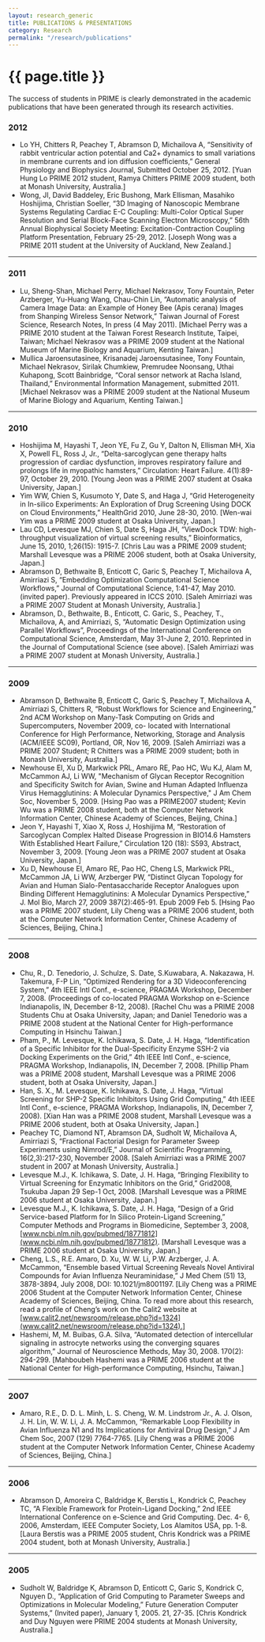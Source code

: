 ```yaml
---
layout: research_generic
title: PUBLICATIONS & PRESENTATIONS
category: Research
permalink: "/research/publications"
---
```


# {{ page.title }}

The success of students in PRIME is clearly demonstrated in the academic publications that have been generated through its research activities.

### 2012
* Lo YH, Chitters R, Peachey T, Abramson D, Michailova A, “Sensitivity of rabbit ventricular action potential and Ca2+ dynamics to small variations in membrane currents and ion diffusion coefficients,” General Physiology and Biophysics Journal, Submitted October 25, 2012. [Yuan Hung Lo PRIME 2012 student, Ramya Chitters PRIME 2009 student, both at Monash University, Australia.]
* Wong, JI, David Baddeley, Eric Bushong, Mark Ellisman, Masahiko Hoshijima, Christian Soeller, “3D Imaging of Nanoscopic Membrane Systems Regulating Cardiac E-C Coupling: Multi-Color Optical Super Resolution and Serial Block-Face Scanning Electron Microscopy,” 56th Annual Biophysical Society Meeting: Excitation-Contraction Coupling Platform Presentation, February 25-29, 2012. [Joseph Wong was a PRIME 2011 student at the University of Auckland, New Zealand.]

---

### 2011
* Lu, Sheng-Shan, Michael Perry, Michael Nekrasov, Tony Fountain, Peter Arzberger, Yu-Huang Wang, Chau-Chin Lin, “Automatic analysis of Camera Image Data: an Example of Honey Bee (Apis cerana) Images from Shanping Wireless Sensor Network,” Taiwan Journal of Forest Science, Research Notes, In press (4 May 2011). [Michael Perry was a PRIME 2010 student at the Taiwan Forest Research Institute, Taipei, Taiwan; Michael Nekrasov was a PRIME 2009 student at the National Museum of Marine Biology and Aquarium, Kenting Taiwan.]
* Mullica Jaroensutasinee, Krisanadej Jaroensutasinee, Tony Fountain, Michael Nekrasov, Sirilak Chumkiew, Premrudee Noonsang, Uthai Kuhapong, Scott Bainbridge, “Coral sensor network at Racha Island, Thailand,” Environmental Information Management, submitted 2011. [Michael Nekrasov was a PRIME 2009 student at the National Museum of Marine Biology and Aquarium, Kenting Taiwan.]

---

### 2010
* Hoshijima M, Hayashi T, Jeon YE, Fu Z, Gu Y, Dalton N, Ellisman MH, Xia X, Powell FL, Ross J, Jr., “Delta-sarcoglycan gene therapy halts progression of cardiac dysfunction, improves respiratory failure and prolongs life in myopathic hamsters,” Circulation: Heart Failure. 4(1):89-97, October 29, 2010. [Young Jeon was a PRIME 2007 student at Osaka University, Japan.]
* Yim WW, Chien S, Kusumoto Y, Date S, and Haga J, “Grid Heterogeneity in In-silico Experiments: An Exploration of Drug Screening Using DOCK on Cloud Environments,” HealthGrid 2010, June 28-30, 2010. [Wen-wai Yim was a PRIME 2009 student at Osaka University, Japan.]
* Lau CD, Levesque MJ, Chien S, Date S, Haga JH, “ViewDock TDW: high-throughput visualization of virtual screening results,” Bioinformatics, June 15, 2010, 1;26(15): 1915-7. [Chris Lau was a PRIME 2009 student; Marshall Levesque was a PRIME 2006 student, both at Osaka University, Japan.]
* Abramson D, Bethwaite B, Enticott C, Garic S, Peachey T, Michailova A, Amirriazi S, “Embedding Optimization Computational Science Workflows,” Journal of Computational Science, 1:41-47, May 2010. (invited paper). Previously appeared in ICCS 2010. [Saleh Amirriazi was a PRIME 2007 Student at Monash University, Australia.]
* Abramson, D., Bethwaite, B., Enticott, C. Garic, S., Peachey, T., Michailova, A, and Amirriazi, S, “Automatic Design Optimization using Parallel Workflows”, Proceedings of the International Conference on Computational Science, Amsterdam, May 31-June 2, 2010. Reprinted in the Journal of Computational Science (see above). [Saleh Amirriazi was a PRIME 2007 student at Monash University, Australia.]

---

### 2009
* Abramson D, Bethwaite B, Enticott C, Garic S, Peachey T, Michailova A, Amirriazi S, Chitters R, “Robust Workflows for Science and Engineering,” 2nd ACM Workshop on Many-Task Computing on Grids and Supercomputers, November 2009, co- located with International Conference for High Performance, Networking, Storage and Analysis (ACM/IEEE SC09), Portland, OR, Nov 16, 2009. [Saleh Amirriazi was a PRIME 2007 Student; R Chitters was a PRIME 2009 student; both in Monash University, Australia.]
* Newhouse EI, Xu D, Markwick PRL, Amaro RE, Pao HC, Wu KJ, Alam M, McCammon AJ, Li WW, "Mechanism of Glycan Receptor Recognition and Specificity Switch for Avian, Swine and Human Adapted Influenza Virus Hemagglutinins: A Molecular Dynamics Perspective," J Am Chem Soc, November 5, 2009. [Hsing Pao was a PRIME2007 student; Kevin Wu was a PRIME 2008 student, both at the Computer Network Information Center, Chinese Academy of Sciences, Beijing, China.]
* Jeon Y, Hayashi T, Xiao X, Ross J, Hoshijima M, “Restoration of Sarcoglycan Complex Halted Disease Progression in BIO14.6 Hamsters With Established Heart Failure,” Circulation 120 (18): S593, Abstract, November 3, 2009. [Young Jeon was a PRIME 2007 student at Osaka University, Japan.]
* Xu D, Newhouse EI, Amaro RE, Pao HC, Cheng LS, Markwick PRL, McCammon JA, Li WW, Arzberger PW, “Distinct Glycan Topology for Avian and Human Sialo-Pentasaccharide Receptor Analogues upon Binding Different Hemagglutinins: A Molecular Dynamics Perspective,” J. Mol Bio, March 27, 2009 387(2):465-91. Epub 2009 Feb 5. [Hsing Pao was a PRIME 2007 student, Lily Cheng was a PRIME 2006 student, both at the Computer Network Information Center, Chinese Academy of Sciences, Beijing, China.]

---

### 2008
* Chu, R., D. Tenedorio, J. Schulze, S. Date, S.Kuwabara, A. Nakazawa, H. Takemura, F-P Lin, “Optimized Rendering for a 3D Videoconferencing System,” 4th IEEE Intl Conf., e-science, PRAGMA Workshop, December 7, 2008. (Proceedings of co-located PRAGMA Workshop on e-Science Indianapolis, IN, December 8-12, 2008). [Rachel Chu was a PRIME 2008 Students Chu at Osaka University, Japan; and Daniel Tenedorio was a PRIME 2008 student at the National Center for High-performance Computing in Hsinchu Taiwan.]
* Pham, P., M. Levesque, K. Ichikawa, S. Date, J. H. Haga, “Identification of a Specific Inhibitor for the Dual-Specificity Enzyme SSH-2 via Docking Experiments on the Grid,” 4th IEEE Intl Conf., e-science, PRAGMA Workshop, Indianapolis, IN, December 7, 2008. [Phillip Pham was a PRIME 2008 student, Marshall Levesque was a PRIME 2006 student, both at Osaka University, Japan.]
* Han, S. X., M. Levesque, K. Ichikawa, S. Date, J. Haga, “Virtual Screening for SHP-2 Specific Inhibitors Using Grid Computing,” 4th IEEE Intl Conf., e-science, PRAGMA Workshop, Indianapolis, IN, December 7, 2008). [Xian Han was a PRIME 2008 student, Marshall Levesque was a PRIME 2006 student, both at Osaka University, Japan.]
* Peachey TC, Diamond NT, Abramson DA, Sudholt W, Michailova A, Amirriazi S, “Fractional Factorial Design for Parameter Sweep Experiments using Nimrod/E,” Journal of Scientific Programming, 16(2,3):217-230, November 2008. [Saleh Amirriazi was a PRIME 2007 student in 2007 at Monash University, Australia.]
* Levesque M.J., K. Ichikawa, S. Date, J. H. Haga, “Bringing Flexibility to Virtual Screening for Enzymatic Inhibitors on the Grid,” Grid2008, Tsukuba Japan 29 Sep-1 Oct, 2008. [Marshall Levesque was a PRIME 2006 student at Osaka University, Japan.]
* Levesque M.J., K. Ichikawa, S. Date, J. H. Haga, “Design of a Grid Service-based Platform for In Silico Protein-Ligand Screening,” Computer Methods and Programs in Biomedicine, September 3, 2008, [www.ncbi.nlm.nih.gov/pubmed/18771812](www.ncbi.nlm.nih.gov/pubmed/18771812). [Marshall Levesque was a PRIME 2006 student at Osaka University, Japan.]
* Cheng, L.S., R.E. Amaro, D. Xu, W. W. Li, P.W. Arzberger, J. A. McCammon, “Ensemble based Virtual Screening Reveals Novel Antiviral Compounds for Avian Influenza Neuraminidase,” J Med Chem (51) 13, 3878-3894, July 2008, DOI: 10.1021/jm8001197. [Lily Cheng was a PRIME 2006 Student at the Computer Network Information Center, Chinese Academy of Sciences, Beijing, China. To read more about this research, read a profile of Cheng’s work on the Calit2 website at [www.calit2.net/newsroom/release.php?id=1324](www.calit2.net/newsroom/release.php?id=1324).]
* Hashemi, M, M. Buibas, G.A. Silva, “Automated detection of intercellular signaling in astrocyte networks using the converging squares algorithm,” Journal of Neuroscience Methods, May 30, 2008. 170(2): 294-299. [Mahboubeh Hashemi was a PRIME 2006 student at the National Center for High-performance Computing, Hsinchu, Taiwan.]

---

### 2007
* Amaro, R.E., D. D. L. Minh, L. S. Cheng, W. M. Lindstrom Jr., A. J. Olson, J. H. Lin, W. W. Li, J. A. McCammon, “Remarkable Loop Flexibility in Avian Influenza N1 and Its Implications for Antiviral Drug Design,” J Am Chem Soc, 2007 (129) 7764-7765. [Lily Cheng was a PRIME 2006 student at the Computer Network Information Center, Chinese Academy of Sciences, Beijing, China.]

---

### 2006
* Abramson D, Amoreira C, Baldridge K, Berstis L, Kondrick C, Peachey TC, “A Flexible Framework for Protein-Ligand Docking,” 2nd IEEE International Conference on e-Science and Grid Computing. Dec. 4- 6, 2006, Amsterdam, IEEE Computer Society, Los Alamitos USA, pp. 1-8. [Laura Berstis was a PRIME 2005 student, Chris Kondrick was a PRIME 2004 student, both at Monash University, Australia.]

---
### 2005
* Sudholt W, Baldridge K, Abramson D, Enticott C, Garic S, Kondrick C, Nguyen D., “Application of Grid Computing to Parameter Sweeps and Optimizations in Molecular Modeling,” Future Generation Computer Systems,” (Invited paper), January 1, 2005. 21, 27-35. [Chris Kondrick and Duy Nguyen were PRIME 2004 students at Monash University, Australia.]